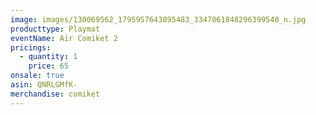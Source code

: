```yaml
---
image: images/130069562_1795957643895483_3347061848296399540_n.jpg
producttype: Playmat
eventName: Air Comiket 2
pricings:
  - quantity: 1
    price: 65
onsale: true
asin: QNRLGMfK-
merchandise: comiket
---
```

